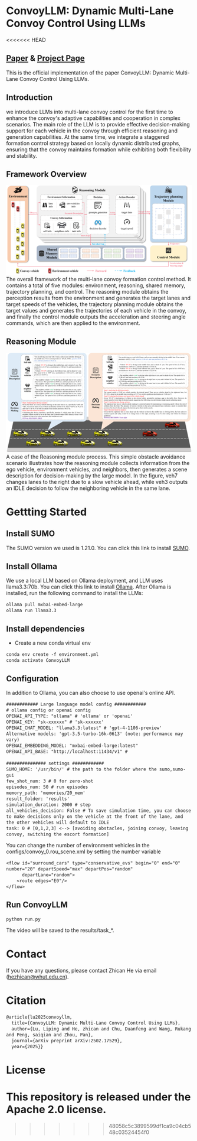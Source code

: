 # ConvoyLLM: Dynamic Multi-Lane Convoy Control Using LLMs
<<<<<<< HEAD

## [Paper](https://arxiv.org/abs/2502.17529) & [Project Page](https://he-zhican.github.io/ConvoyLLM)
This is the official implementation of the paper ConvoyLLM: Dynamic Multi-Lane Convoy Control Using LLMs.

## Introduction
we introduce LLMs into multi-lane convoy control for the first time to enhance the convoy's adaptive capabilities and cooperation in complex scenarios. The main role of the LLM is to provide effective decision-making support for each vehicle in the convoy through efficient reasoning and generation capabilities. At the same time, we integrate a staggered formation control strategy based on locally dynamic distributed graphs, ensuring that the convoy maintains formation while exhibiting both flexibility and stability.
## Framework Overview
![overview](Asserts/overview.png)
The overall framework of the multi-lane convoy formation control method. It contains a total of five modules: environment, reasoning, shared memory, trajectory planning, and control. The reasoning module obtains the perception results from the environment and generates the target lanes and target speeds of the vehicles, the trajectory planning module obtains the target values and generates the trajectories of each vehicle in the convoy, and finally the control module outputs the acceleration and steering angle commands, which are then applied to the environment.
## Reasoning Module
![reasoningModule](Asserts/ReasoningModule.png)
A case of the Reasoning module process. This simple obstacle avoidance scenario illustrates how the reasoning module collects information from the ego vehicle, environment vehicles, and neighbors, then generates a scene description for decision-making by the large model. In the figure, veh7 changes lanes to the right due to a slow vehicle ahead, while veh3 outputs an IDLE decision to follow the neighboring vehicle in the same lane.

# Gettting Started
## Install SUMO
The SUMO version we used is 1.21.0. You can click this link to install [SUMO](https://sumo.dlr.de/docs/Installing/index.html).
## Install Ollama
We use a local LLM based on Ollama deployment, and LLM uses llama3.3:70b.
You can click this link to install [Ollama](https://ollama.com/).
After Ollama is installed, run the following command to install the LLMs:
```
ollama pull mxbai-embed-large
ollama run llama3.3
```
## Install dependencies
- Create a new conda virtual env
```
conda env create -f environment.yml
conda activate ConvoyLLM
```
## Configuration
In addition to Ollama, you can also choose to use openai's online API.
```
############ Large language model config ############
# ollama config or openai config
OPENAI_API_TYPE: "ollama" # 'ollama' or 'openai'
OPENAI_KEY: "sk-xxxxxx" # 'sk-xxxxxx'
OPENAI_CHAT_MODEL: "llama3.3:latest" # 'gpt-4-1106-preview' Alternative models: 'gpt-3.5-turbo-16k-0613' (note: performance may vary)
OPENAI_EMBEDDING_MODEL: "mxbai-embed-large:latest"
OPENAI_API_BASE: "http://localhost:11434/v1" #

############### settings ############
SUMO_HOME: '/usr/bin/' # the path to the folder where the sumo,sumo-gui
few_shot_num: 3 # 0 for zero-shot
episodes_num: 50 # run episodes
memory_path: 'memories/20_mem'
result_folder: 'results'
simulation_duration: 2000 # step
all_vehicles_decision: False # To save simulation time, you can choose to make decisions only on the vehicle at the front of the lane, and the other vehicles will default to IDLE
task: 0 # [0,1,2,3] <--> [avoiding obstacles, joining convoy, leaving convoy, switching the escort formation]
```
You can change the number of environment vehicles in the configs/convoy_0.rou_scene.xml by setting the number variable
```
<flow id="surround_cars" type="conservative_evs" begin="0" end="0" number="20" departSpeed="max" departPos="random"
      departLane="random">
    <route edges="E0"/>
</flow>
```
## Run ConvoyLLM
```
python run.py
```
The video will be saved to the results/task_*.
# Contact
If you have any questions, please contact Zhican He via email (hezhican@whut.edu.cn).
# Citation
```
@article{lu2025convoyllm,
  title={ConvoyLLM: Dynamic Multi-Lane Convoy Control Using LLMs},
  author={Lu, Liping and He, zhican and Chu, Duanfeng and Wang, Rukang and Peng, saiqian and Zhou, Pan},
  journal={arXiv preprint arXiv:2502.17529},
  year={2025}}
```
# License
This repository is released under the Apache 2.0 license.
=======
>>>>>>> 48058c5c3899599df1ca9c04cb548c03524454f0
